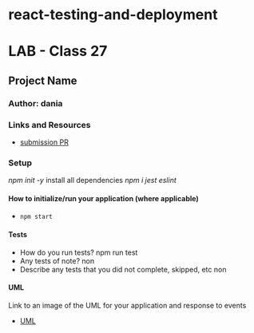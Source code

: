 # react-testing-and-deployment
# LAB - Class 27

## Project Name

### Author: dania

### Links and Resources

- [submission PR](https://github.com/401-advanced-javascript-dania/react-testing-and-deployment/pull/1)


### Setup
*npm init -y*
install all dependencies *npm i jest eslint*
#### How to initialize/run your application (where applicable)

- `npm start`

#### Tests

- How do you run tests?
npm run test
- Any tests of note?
non
- Describe any tests that you did not complete, skipped, etc
non
#### UML

Link to an image of the UML for your application and response to events
- [UML]()